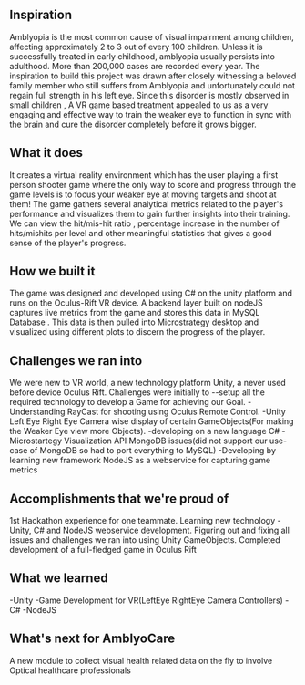 ## Inspiration
Amblyopia is the most common cause of visual impairment among children, affecting approximately 2 to 3 out of every 100 children. Unless it is successfully treated in early childhood, amblyopia usually persists into adulthood. More than 200,000 cases are recorded every year. The inspiration to build this project was drawn after closely witnessing a beloved family member who still suffers from Amblyopia and unfortunately could not regain full strength in his left eye. Since this disorder is mostly observed in small children , A VR game based treatment appealed to us as a very engaging and effective way to train the weaker eye to function in sync with the brain and cure the disorder completely before it grows bigger.

## What it does
It creates a virtual reality environment which has the user playing a first person shooter game where the only way to score and progress through the game levels is to focus your weaker eye at moving targets and shoot at them! The game gathers several analytical metrics related to the player's performance and visualizes them  to gain further insights into their training. We can view the hit/mis-hit ratio , percentage increase in the number of hits/mishits per level and other meaningful statistics that gives a good sense of the player's progress. 

## How we built it
The game was designed  and developed using C# on the unity platform and runs on the Oculus-Rift VR device. A backend layer built on nodeJS captures live metrics from the game and stores this data in MySQL Database . This data is then pulled into Microstrategy desktop and visualized using different plots to discern the progress of the player.

## Challenges we ran into
We were new to VR world, a new technology platform Unity, a never used before device Oculus Rift. Challenges were initially to --setup all the required technology to develop a Game for achieving our Goal. 
-Understanding RayCast for shooting using Oculus Remote Control. 
-Unity Left Eye Right Eye Camera wise display of certain GameObjects(For making the Weaker Eye view more Objects).
-developing on a new language C#
-Microstartegy Visualization API MongoDB issues(did not support our use-case of MongoDB so had to port everything to MySQL)
-Developing by learning new framework NodeJS as a webservice for capturing game metrics 
## Accomplishments that we're proud of
1st Hackathon experience for one teammate. Learning new technology - Unity, C# and NodeJS webservice development. Figuring out and fixing all issues and challenges we ran into using Unity GameObjects. Completed development of a full-fledged game in Oculus Rift

## What we learned
-Unity
-Game Development for VR(LeftEye RightEye Camera Controllers)
-C#
-NodeJS

## What's next for AmblyoCare
A new module to collect visual health related data on the fly to involve Optical healthcare professionals

